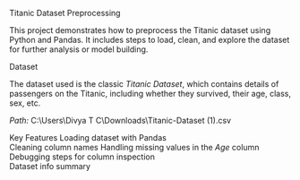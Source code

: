 Titanic Dataset Preprocessing

This project demonstrates how to preprocess the Titanic dataset using Python and Pandas. It includes steps to load, clean, and explore the dataset for further analysis or model building.

Dataset

The dataset used is the classic *Titanic Dataset*, which contains details of passengers on the Titanic, including whether they survived, their age, class, sex, etc.

 *Path:* C:\Users\Divya T C\Downloads\Titanic-Dataset (1).csv

 Key Features
 Loading dataset with Pandas  
 Cleaning column names 
 Handling missing values in the *Age* column  
 Debugging steps for column inspection  
 Dataset info summary

